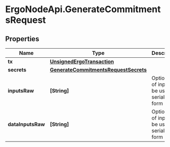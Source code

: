 # ErgoNodeApi.GenerateCommitmentsRequest

## Properties

Name | Type | Description | Notes
------------ | ------------- | ------------- | -------------
**tx** | [**UnsignedErgoTransaction**](UnsignedErgoTransaction.md) |  | 
**secrets** | [**GenerateCommitmentsRequestSecrets**](GenerateCommitmentsRequestSecrets.md) |  | [optional] 
**inputsRaw** | **[String]** | Optional list of inputs to be used in serialized form | [optional] 
**dataInputsRaw** | **[String]** | Optional list of inputs to be used in serialized form | [optional] 


